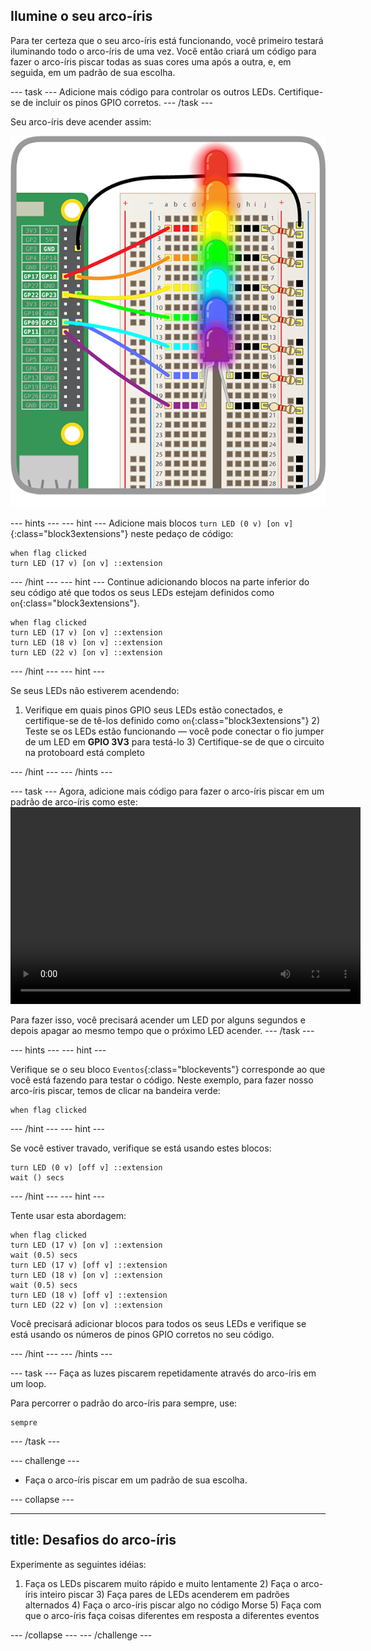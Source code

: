 ## Ilumine o seu arco-íris

Para ter certeza que o seu arco-íris está funcionando, você primeiro testará iluminando todo o arco-íris de uma vez. Você então criará um código para fazer o arco-íris piscar todas as suas cores uma após a outra, e, em seguida, em um padrão de sua escolha.

\--- task \--- Adicione mais código para controlar os outros LEDs. Certifique-se de incluir os pinos GPIO corretos. \--- /task \---

Seu arco-íris deve acender assim:

![Arco-íris aceso](images/rainbowlit.png)

\--- hints \--- \--- hint \--- Adicione mais blocos `turn LED (0 v) [on v]`{:class="block3extensions"} neste pedaço de código:

```blocks3
when flag clicked
turn LED (17 v) [on v] ::extension
```

\--- /hint \--- \--- hint \--- Continue adicionando blocos na parte inferior do seu código até que todos os seus LEDs estejam definidos como `on`{:class="block3extensions"}.

```blocks3
when flag clicked
turn LED (17 v) [on v] ::extension
turn LED (18 v) [on v] ::extension
turn LED (22 v) [on v] ::extension
```

\--- /hint \--- \--- hint \---

Se seus LEDs não estiverem acendendo:

1) Verifique em quais pinos GPIO seus LEDs estão conectados, e certifique-se de tê-los definido como `on`{:class="block3extensions"} 2) Teste se os LEDs estão funcionando — você pode conectar o fio jumper de um LED em **GPIO 3V3** para testá-lo 3) Certifique-se de que o circuito na protoboard está completo

\--- /hint \--- \--- /hints \---

\--- task \--- Agora, adicione mais código para fazer o arco-íris piscar em um padrão de arco-íris como este:<video width="560" height="315" controls> <source src="resources/Scratch-GPIO-Pathways-5.mp4" type="video/mp4"> Your browser does not support the video tag, so try FireFox or Chrome. </video> 

Para fazer isso, você precisará acender um LED por alguns segundos e depois apagar ao mesmo tempo que o próximo LED acender. \--- /task \---

\--- hints \--- \--- hint \---

Verifique se o seu bloco `Eventos`{:class="blockevents"} corresponde ao que você está fazendo para testar o código. Neste exemplo, para fazer nosso arco-íris piscar, temos de clicar na bandeira verde:

```blocks3
when flag clicked
```

\--- /hint \--- \--- hint \---

Se você estiver travado, verifique se está usando estes blocos:

```blocks3
turn LED (0 v) [off v] ::extension
wait () secs
```

\--- /hint \--- \--- hint \---

Tente usar esta abordagem:

```blocks3
when flag clicked
turn LED (17 v) [on v] ::extension
wait (0.5) secs
turn LED (17 v) [off v] ::extension
turn LED (18 v) [on v] ::extension
wait (0.5) secs
turn LED (18 v) [off v] ::extension
turn LED (22 v) [on v] ::extension
```

Você precisará adicionar blocos para todos os seus LEDs e verifique se está usando os números de pinos GPIO corretos no seu código.

\--- /hint \--- \--- /hints \---

\--- task \--- Faça as luzes piscarem repetidamente através do arco-íris em um loop.

Para percorrer o padrão do arco-íris para sempre, use:

```blocks3
sempre
```

\--- /task \---

\--- challenge \---

+ Faça o arco-íris piscar em um padrão de sua escolha.

\--- collapse \---

* * *

## title: Desafios do arco-íris

Experimente as seguintes idéias:

1) Faça os LEDs piscarem muito rápido e muito lentamente 2) Faça o arco-íris inteiro piscar 3) Faça pares de LEDs acenderem em padrões alternados 4) Faça o arco-íris piscar algo no código Morse 5) Faça com que o arco-íris faça coisas diferentes em resposta a diferentes eventos

\--- /collapse \--- \--- /challenge \---